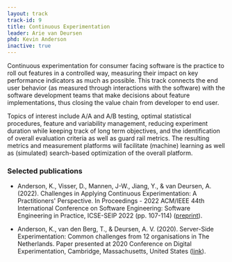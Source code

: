 ```yaml
---
layout: track
track-id: 9
title: Continuous Experimentation
leader: Arie van Deursen
phd: Kevin Anderson
inactive: true
---
```


Continuous experimentation for consumer facing software is the practice to roll out features in a controlled way, measuring their impact on key performance indicators as much as possible.
This track connects the end user behavior (as measured through interactions with the software) with the software development teams that make decisions about feature implementations, thus closing the value chain from developer to end user.

Topics of interest include A/A and A/B testing, optimal statistical procedures, feature and variability management, reducing experiment duration while keeping track of long term objectives, and the identification of overall evaluation criteria as well as guard rail metrics.
The resulting metrics and measurement platforms will facilitate (machine) learning as well as (simulated) search-based optimization of the overall platform.

### Selected publications

- Anderson, K., Visser, D., Mannen, J-W., Jiang, Y., & van Deursen, A. (2022). Challenges in Applying Continuous Experimentation: A Practitioners' Perspective. In Proceedings - 2022 ACM/IEEE 44th International Conference on Software Engineering: Software Engineering in Practice, ICSE-SEIP 2022 (pp. 107-114) ([preprint](https://research.tudelft.nl/en/publications/challenges-in-applying-continuous-experimentation-a-practitioners)).

- Anderson, K., van den Berg, T., & Deursen, A. V. (2020). Server-Side Experimentation: Common challenges from 12 organisations in The Netherlands. Paper presented at 2020 Conference on Digital Experimentation, Cambridge, Massachusetts, United States ([link](https://research.tudelft.nl/en/publications/server-side-experimentation-common-challenges-from-12-organisatio)).